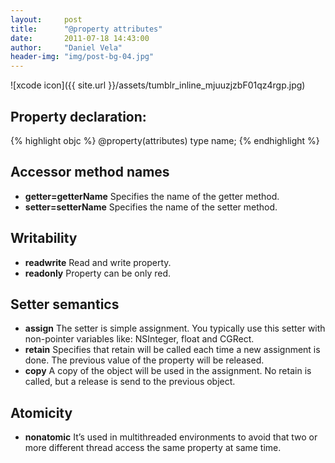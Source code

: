 ```yaml
---
layout:     post
title:      "@property attributes"
date:       2011-07-18 14:43:00
author:     "Daniel Vela"
header-img: "img/post-bg-04.jpg"
---
```


![xcode icon]({{ site.url }}/assets/tumblr_inline_mjuuzjzbF01qz4rgp.jpg)

## Property declaration:

{% highlight objc %}
@property(attributes) type name;
{% endhighlight %}

## Accessor method names

* **getter=getterName** Specifies the name of the getter method.
* **setter=setterName** Specifies the name of the setter method.

## Writability

* **readwrite** Read and write property.
* **readonly** Property can be only red.

## Setter semantics

* **assign** The setter is simple assignment. You typically use this setter with non-pointer variables like: NSInteger, float and CGRect.
* **retain** Specifies that retain will be called each time a new assignment is done. The previous value of the property will be released.
* **copy** A copy of the object will be used in the assignment. No retain is called, but a release is send to the previous object.

## Atomicity

* **nonatomic** It’s used in multithreaded environments to avoid that two or more different thread access the same property at same time.

